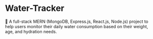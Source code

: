 # Water-Tracker
🚀 A full-stack MERN (MongoDB, Express.js, React.js, Node.js) project to help users monitor their daily water consumption based on their weight, age, and hydration needs.
